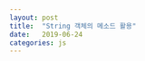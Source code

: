 ```yaml
---
layout: post
title:  "String 객체의 메소드 활용"
date:   2019-06-24
categories: js
---
```


<script>
	var a = new String("Boys and Girls");
	var b = "!!";
	document.write("a : " + a + "<br>");
	document.write("b : " + b + "<br><hr>");

	document.write(a.charAt(0) + "<br>");
	document.write(a.concat(b, "입니다") + "<br>");
	document.write(a.indexOf("s") + "<br>");
	document.write(a.indexOf("And") + "<br>");
	document.write(a.slice(5, 8) + "<br>");
	document.write(a.substr(5, 3) + "<br>");
	document.write(a.toUpperCase() + "<br>");
	document.write(a.replace("and", "or") + "<br>");
	document.write("   kitae   ".trim() + "<br><hr>");

	var sub = a.split(" ");
	document.write("a를 빈칸으로 분리<br>");
	for(var i=0; i<sub.length; i++)
		document.write("sub" + i + "=" + sub[i] + "<br>");

	document.write("<hr>String 메소드를 실행 후 a와 b 변함 없음<br>");
	document.write("a : " + a + "<br>");
	document.write("b : " + b + "<br>");
</script>
